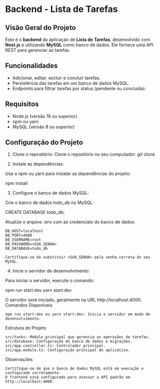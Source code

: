 # Backend - Lista de Tarefas

## Visão Geral do Projeto
Este é o **backend** da aplicação de **Lista de Tarefas**, desenvolvido com **Nest.js** e utilizando **MySQL** como banco de dados. Ele fornece uma API REST para gerenciar as tarefas.

## Funcionalidades
- Adicionar, editar, excluir e concluir tarefas.
- Persistência das tarefas em um banco de dados MySQL.
- Endpoints para filtrar tarefas por status (pendente ou concluída).

## Requisitos
- Node.js (versão 16 ou superior)
- npm ou yarn
- MySQL (versão 8 ou superior)

## Configuração do Projeto
1. Clone o repositório:
   Clone o repositório no seu computador:
   git clone

2. Instale as dependências:

Use o npm ou yarn para instalar as dependências do projeto:

npm install

3. Configure o banco de dados MySQL:

Crie o banco de dados todo_db no MySQL:

CREATE DATABASE todo_db;

Atualize o arquivo .env com as credenciais do banco de dados:

    DB_HOST=localhost
    DB_PORT=4000
    DB_USERNAME=root
    DB_PASSWORD=<SUA_SENHA>
    DB_DATABASE=todo_db

    Certifique-se de substituir <SUA_SENHA> pela senha correta do seu MySQL.

4. Inicie o servidor de desenvolvimento:

Para iniciar o servidor, execute o comando:

npm run start:dev
yarn start:dev

O servidor será iniciado, geralmente na URL http://localhost:4000.
Comandos Disponíveis

    npm run start:dev ou yarn start:dev: Inicia o servidor em modo de desenvolvimento.

Estrutura do Projeto

    src/tasks: Módulo principal que gerencia as operações de tarefas.
    src/database: Configuração do banco de dados e migrações.
    src/app.controller.ts: Controlador principal.
    src/app.module.ts: Configuração principal do aplicativo.

Observações

    Certifique-se de que o banco de dados MySQL está em execução e configurado corretamente.
    O frontend está configurado para acessar a API padrão em http://localhost:4000.